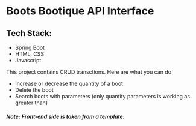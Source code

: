 # Boots Bootique API Interface

## Tech Stack:

 - Spring Boot
 - HTML, CSS
 - Javascript
 
This project contains CRUD transctions.
Here are what you can do
- Increase or decrease the quantity of a boot
- Delete the boot
- Search boots with parameters (only quantity parameters is working as greater than)

##### Note: Front-end side is taken from a template.



